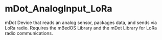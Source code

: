 # mDot_AnalogInput_LoRa
mDot Device that reads an analog sensor, packages data, and sends via LoRa radio.  Requires the mBedOS Library and the mDot Library for LoRa radio communications.


